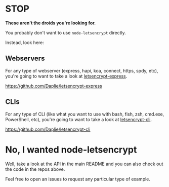 STOP
====

**These aren't the droids you're looking for.**

You probably don't want to use `node-letsencrypt` directly.

Instead, look here:

Webservers
----------

For any type of webserver (express, hapi, koa, connect, https, spdy, etc),
you're going to want to take a look at
[letsencrypt-express](https://github.com/Daplie/letsencrypt-express).

<https://github.com/Daplie/letsencrypt-express>

CLIs
----

For any type of CLI (like what you want to use with bash, fish, zsh, cmd.exe, PowerShell, etc),
you're going to want to take a look at
[letsencrypt-cli](https://github.com/Daplie/letsencrypt-cli).

<https://github.com/Daplie/letsencrypt-cli>

No, I wanted node-letsencrypt
=============================

Well, take a look at the API in the main README
and you can also check out the code in the repos above.

Feel free to open an issues to request any particular type of example.
